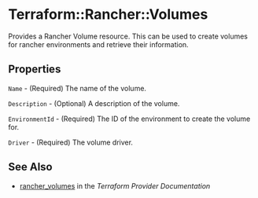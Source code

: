 # Terraform::Rancher::Volumes

Provides a Rancher Volume resource. This can be used to create volumes for rancher environments and retrieve their information.

## Properties

`Name` - (Required) The name of the volume.

`Description` - (Optional) A description of the volume.

`EnvironmentId` - (Required) The ID of the environment to create the volume for.

`Driver` - (Required) The volume driver.


## See Also

* [rancher_volumes](https://www.terraform.io/docs/providers/rancher/r/volumes.html) in the _Terraform Provider Documentation_